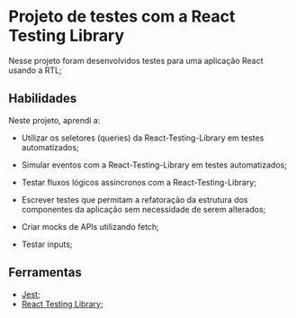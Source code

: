 # Projeto de testes com a React Testing Library


Nesse projeto foram desenvolvidos testes para uma aplicação React usando a RTL;

## Habilidades

  

Neste projeto, aprendi a:

  

* Utilizar os seletores (queries) da React-Testing-Library em testes automatizados;

  

* Simular eventos com a React-Testing-Library em testes automatizados;

  

* Testar fluxos lógicos assíncronos com a React-Testing-Library;

  

* Escrever testes que permitam a refatoração da estrutura dos componentes da aplicação sem necessidade de serem alterados;

  

* Criar mocks de APIs utilizando fetch;

  

* Testar inputs;

## Ferramentas
* [Jest](https://jestjs.io/);
*  [React Testing Library](https://testing-library.com/); 
